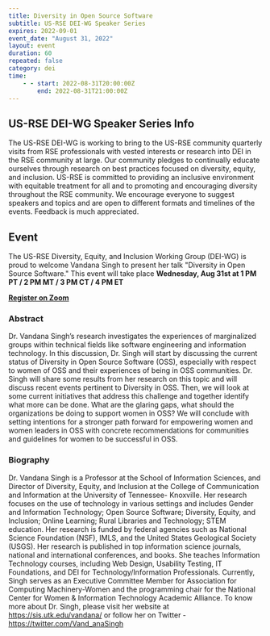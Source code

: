 ```yaml
---
title: Diversity in Open Source Software
subtitle: US-RSE DEI-WG Speaker Series
expires: 2022-09-01
event_date: "August 31, 2022"
layout: event
duration: 60
repeated: false
category: dei
time:
    - - start: 2022-08-31T20:00:00Z
        end: 2022-08-31T21:00:00Z
---
```


## US-RSE DEI-WG Speaker Series Info

The US-RSE DEI-WG is working to bring to the US-RSE community quarterly visits
from RSE professionals with vested interests or research into DEI in the RSE
community at large. Our community pledges to continually educate ourselves
through research on best practices focused on diversity, equity, and inclusion.
US-RSE is committed to providing an inclusive environment with equitable
treatment for all and to promoting and encouraging diversity throughout the RSE
community. We encourage everyone to suggest speakers and topics and are open to
different formats and timelines of the events. Feedback is much appreciated.

## Event

The US-RSE Diversity, Equity, and Inclusion Working Group (DEI-WG) is proud to
welcome Vandana Singh to present her talk "Diversity in Open Source Software."
This event will take place
**Wednesday, Aug 31st at 1 PM PT / 2 PM MT / 3 PM CT / 4 PM ET**

[**Register on Zoom**](https://emory.zoom.us/meeting/register/tJEsceiqrTwuEt3imLDh_7DNURubgHPKC4Tk)

### Abstract

Dr. Vandana Singh’s research investigates the experiences of marginalized
groups within technical fields like software engineering and information
technology. In this discussion, Dr. Singh will start by discussing the current
status of Diversity in Open Source Software (OSS), especially with respect to
women of OSS and their experiences of being in OSS communities. Dr. Singh will
share some results from her research on this topic and will discuss recent
events pertinent to Diversity in OSS. Then, we will look at some current
initiatives that address this challenge and together identify what more can be
done. What are the glaring gaps, what should the organizations be doing to
support women in OSS? We will conclude with setting intentions for a stronger
path forward for empowering women and women leaders in OSS with concrete
recommendations for communities and guidelines for women to be successful in
OSS.

### Biography

Dr. Vandana Singh is a Professor at the School of Information Sciences, and
Director of Diversity, Equity, and Inclusion at the College of Communication
and Information at the University of Tennessee- Knoxville. Her research focuses
on the use of technology in various settings and includes Gender and
Information Technology; Open Source Software; Diversity, Equity, and Inclusion;
Online Learning; Rural Libraries and Technology; STEM education. Her research
is funded by federal agencies such as National Science Foundation (NSF), IMLS,
and the United States Geological Society (USGS). Her research is published in
top information science journals, national and international conferences, and
books. She teaches Information Technology courses, including Web Design,
Usability Testing, IT Foundations, and DEI for Technology/Information
Professionals. Currently, Singh serves as an Executive Committee Member for
Association for Computing Machinery-Women and the programming chair for the
National Center for Women & Information Technology Academic Alliance. To know
more about Dr. Singh, please visit her website at
 <https://sis.utk.edu/vandana/> or follow her on Twitter -
 <https://twitter.com/Vand_anaSingh> 
